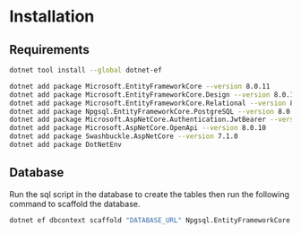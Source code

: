 # Installation

## Requirements

```bash
dotnet tool install --global dotnet-ef
```

```bash
dotnet add package Microsoft.EntityFrameworkCore --version 8.0.11
dotnet add package Microsoft.EntityFrameworkCore.Design --version 8.0.11
dotnet add package Microsoft.EntityFrameworkCore.Relational --version 8.0.11
dotnet add package Npgsql.EntityFrameworkCore.PostgreSQL --version 8.0.11
dotnet add package Microsoft.AspNetCore.Authentication.JwtBearer --version 8.0.0
dotnet add package Microsoft.AspNetCore.OpenApi --version 8.0.10
dotnet add package Swashbuckle.AspNetCore --version 7.1.0
dotnet add package DotNetEnv
```

## Database

Run the sql script in the database to create the tables then run the following command to scaffold the database.

```bash
dotnet ef dbcontext scaffold "DATABASE_URL" Npgsql.EntityFrameworkCore.PostgreSQL --output-dir Models
```

